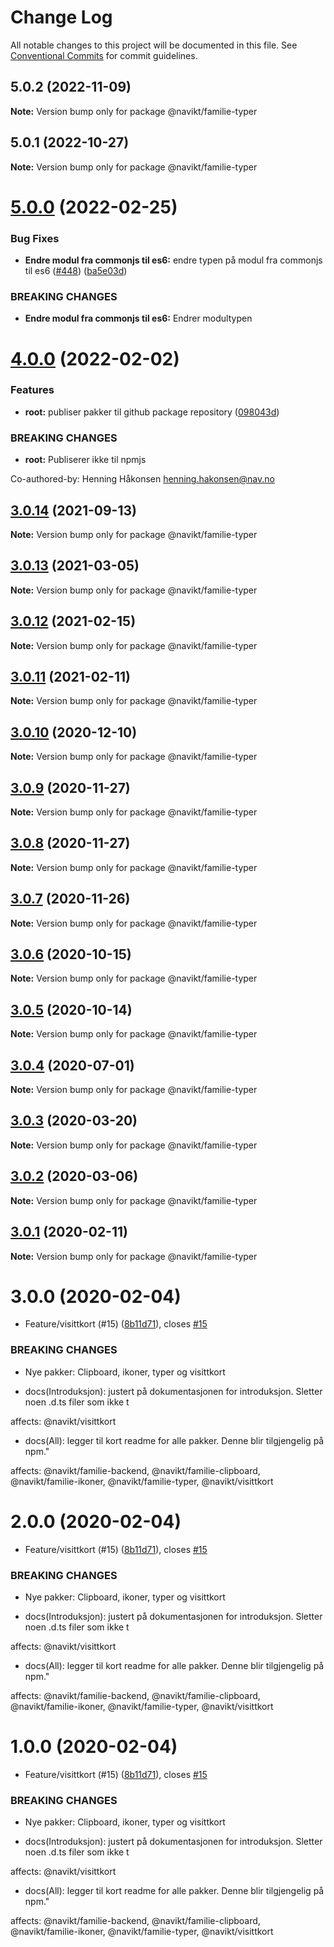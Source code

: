 # Change Log

All notable changes to this project will be documented in this file.
See [Conventional Commits](https://conventionalcommits.org) for commit guidelines.

## 5.0.2 (2022-11-09)

**Note:** Version bump only for package @navikt/familie-typer

## 5.0.1 (2022-10-27)

**Note:** Version bump only for package @navikt/familie-typer

# [5.0.0](https://github.com/navikt/familie-felles-frontend/compare/@navikt/familie-typer@4.0.0...@navikt/familie-typer@5.0.0) (2022-02-25)

### Bug Fixes

-   **Endre modul fra commonjs til es6:** endre typen på modul fra commonjs til es6 ([#448](https://github.com/navikt/familie-felles-frontend/issues/448)) ([ba5e03d](https://github.com/navikt/familie-felles-frontend/commit/ba5e03d3cd9fd500e7a2648a8a42eec0fc45eed1))

### BREAKING CHANGES

-   **Endre modul fra commonjs til es6:** Endrer modultypen

# [4.0.0](https://github.com/navikt/familie-felles-frontend/compare/@navikt/familie-typer@3.0.14...@navikt/familie-typer@4.0.0) (2022-02-02)

### Features

-   **root:** publiser pakker til github package repository ([098043d](https://github.com/navikt/familie-felles-frontend/commit/098043dd584336c8746c391bf3bc3523dd6590fb))

### BREAKING CHANGES

-   **root:** Publiserer ikke til npmjs

Co-authored-by: Henning Håkonsen <henning.hakonsen@nav.no>

## [3.0.14](https://github.com/navikt/familie-felles-frontend/compare/@navikt/familie-typer@3.0.13...@navikt/familie-typer@3.0.14) (2021-09-13)

**Note:** Version bump only for package @navikt/familie-typer

## [3.0.13](https://github.com/navikt/familie-felles-frontend/compare/@navikt/familie-typer@3.0.12...@navikt/familie-typer@3.0.13) (2021-03-05)

**Note:** Version bump only for package @navikt/familie-typer

## [3.0.12](https://github.com/navikt/familie-felles-frontend/compare/@navikt/familie-typer@3.0.11...@navikt/familie-typer@3.0.12) (2021-02-15)

**Note:** Version bump only for package @navikt/familie-typer

## [3.0.11](https://github.com/navikt/familie-felles-frontend/compare/@navikt/familie-typer@3.0.10...@navikt/familie-typer@3.0.11) (2021-02-11)

**Note:** Version bump only for package @navikt/familie-typer

## [3.0.10](https://github.com/navikt/familie-felles-frontend/compare/@navikt/familie-typer@3.0.9...@navikt/familie-typer@3.0.10) (2020-12-10)

**Note:** Version bump only for package @navikt/familie-typer

## [3.0.9](https://github.com/navikt/familie-felles-frontend/compare/@navikt/familie-typer@3.0.8...@navikt/familie-typer@3.0.9) (2020-11-27)

**Note:** Version bump only for package @navikt/familie-typer

## [3.0.8](https://github.com/navikt/familie-felles-frontend/compare/@navikt/familie-typer@3.0.7...@navikt/familie-typer@3.0.8) (2020-11-27)

**Note:** Version bump only for package @navikt/familie-typer

## [3.0.7](https://github.com/navikt/familie-felles-frontend/compare/@navikt/familie-typer@3.0.6...@navikt/familie-typer@3.0.7) (2020-11-26)

**Note:** Version bump only for package @navikt/familie-typer

## [3.0.6](https://github.com/navikt/familie-felles-frontend/compare/@navikt/familie-typer@3.0.5...@navikt/familie-typer@3.0.6) (2020-10-15)

**Note:** Version bump only for package @navikt/familie-typer

## [3.0.5](https://github.com/navikt/familie-felles-frontend/compare/@navikt/familie-typer@3.0.4...@navikt/familie-typer@3.0.5) (2020-10-14)

**Note:** Version bump only for package @navikt/familie-typer

## [3.0.4](https://github.com/navikt/familie-felles-frontend/compare/@navikt/familie-typer@3.0.3...@navikt/familie-typer@3.0.4) (2020-07-01)

**Note:** Version bump only for package @navikt/familie-typer

## [3.0.3](https://github.com/navikt/familie-felles-frontend/compare/@navikt/familie-typer@3.0.2...@navikt/familie-typer@3.0.3) (2020-03-20)

**Note:** Version bump only for package @navikt/familie-typer

## [3.0.2](https://github.com/navikt/familie-felles-frontend/compare/@navikt/familie-typer@3.0.1...@navikt/familie-typer@3.0.2) (2020-03-06)

**Note:** Version bump only for package @navikt/familie-typer

## [3.0.1](https://github.com/navikt/familie-felles-frontend/compare/@navikt/familie-typer@3.0.0...@navikt/familie-typer@3.0.1) (2020-02-11)

**Note:** Version bump only for package @navikt/familie-typer

# 3.0.0 (2020-02-04)

-   Feature/visittkort (#15) ([8b11d71](https://github.com/navikt/familie-felles-frontend/commit/8b11d71e2fe84342e5c2310a817c6631e379f1bc)), closes [#15](https://github.com/navikt/familie-felles-frontend/issues/15)

### BREAKING CHANGES

-   Nye pakker: Clipboard, ikoner, typer og visittkort

-   docs(Introduksjon): justert på dokumentasjonen for introduksjon. Sletter noen .d.ts filer som ikke t

affects: @navikt/visittkort

-   docs(All): legger til kort readme for alle pakker. Denne blir tilgjengelig på npm."

affects: @navikt/familie-backend, @navikt/familie-clipboard, @navikt/familie-ikoner,
@navikt/familie-typer, @navikt/visittkort

# 2.0.0 (2020-02-04)

-   Feature/visittkort (#15) ([8b11d71](https://github.com/navikt/familie-felles-frontend/commit/8b11d71e2fe84342e5c2310a817c6631e379f1bc)), closes [#15](https://github.com/navikt/familie-felles-frontend/issues/15)

### BREAKING CHANGES

-   Nye pakker: Clipboard, ikoner, typer og visittkort

-   docs(Introduksjon): justert på dokumentasjonen for introduksjon. Sletter noen .d.ts filer som ikke t

affects: @navikt/visittkort

-   docs(All): legger til kort readme for alle pakker. Denne blir tilgjengelig på npm."

affects: @navikt/familie-backend, @navikt/familie-clipboard, @navikt/familie-ikoner,
@navikt/familie-typer, @navikt/visittkort

# 1.0.0 (2020-02-04)

-   Feature/visittkort (#15) ([8b11d71](https://github.com/navikt/familie-felles-frontend/commit/8b11d71e2fe84342e5c2310a817c6631e379f1bc)), closes [#15](https://github.com/navikt/familie-felles-frontend/issues/15)

### BREAKING CHANGES

-   Nye pakker: Clipboard, ikoner, typer og visittkort

-   docs(Introduksjon): justert på dokumentasjonen for introduksjon. Sletter noen .d.ts filer som ikke t

affects: @navikt/visittkort

-   docs(All): legger til kort readme for alle pakker. Denne blir tilgjengelig på npm."

affects: @navikt/familie-backend, @navikt/familie-clipboard, @navikt/familie-ikoner,
@navikt/familie-typer, @navikt/visittkort
